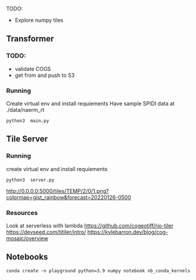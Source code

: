 TODO:
- Explore numpy tiles


## Transformer
### TODO:
- validate COGS
- get from and push to S3

### Running
Create virtual env and install requiements
Have sample SPIDI data at ./data/naerm_rt

```
python3  main.py
```

## Tile Server

### Running
create virtual env and install requiements

```
python3  server.py
```

http://0.0.0.0:5000/tiles/TEMP/2/0/1.png?colormap=gist_rainbow&forecast=20220126-0500

### Resources
Look at serverless with lambda
https://github.com/cogeotiff/rio-tiler
https://devseed.com/titiler/intro/
https://kylebarron.dev/blog/cog-mosaic/overview


## Notebooks
```
conda create -n playground python=3.9 numpy notebook nb_conda_kernels
```
